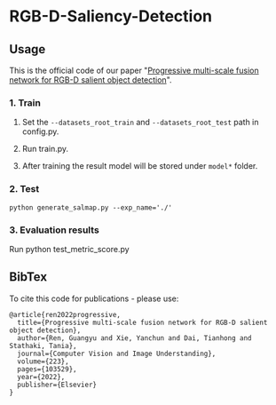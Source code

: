 # RGB-D-Saliency-Detection


## Usage
This is the official code of our paper "[Progressive multi-scale fusion network for RGB-D salient object detection](https://www.sciencedirect.com/science/article/pii/S1077314222001126)".


### 1. Train

1. Set the `--datasets_root_train` and `--datasets_root_test` path in config.py.

2. Run train.py.

3. After training the result model will be stored under `model*` folder.

### 2. Test


```shell
python generate_salmap.py --exp_name='./'
```



### 3. Evaluation results

Run python test_metric_score.py

## BibTex
To cite this code for publications - please use:
```
@article{ren2022progressive,
  title={Progressive multi-scale fusion network for RGB-D salient object detection},
  author={Ren, Guangyu and Xie, Yanchun and Dai, Tianhong and Stathaki, Tania},
  journal={Computer Vision and Image Understanding},
  volume={223},
  pages={103529},
  year={2022},
  publisher={Elsevier}
}

